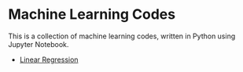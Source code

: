 # Machine Learning Codes

This is a collection of machine learning codes, written in Python using Jupyter Notebook. 
* [Linear Regression](https://github.com/ngpraveen/ML_Codes/blob/master/LinearRegression.ipynb)
